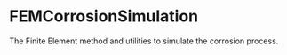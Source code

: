 # FEMCorrosionSimulation
The Finite Element method and utilities to simulate the corrosion process.
